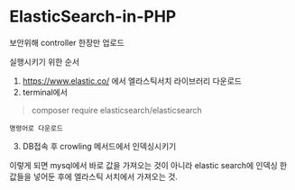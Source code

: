 # ElasticSearch-in-PHP

보안위해 controller 한장만 업로드

실행시키기 위한 순서

  1. https://www.elastic.co/ 에서 엘라스틱서치 라이브러리 다운로드
  2. terminal에서
  
  >  composer require elasticsearch/elasticsearch

    명령어로 다운로드

  3. DB접속 후 crowling 메서드에서 인덱싱시키기

이렇게 되면 mysql에서 바로 값을 가져오는 것이 아니라
elastic search에 인덱싱 한 값들을 넣어둔 후에 엘라스틱 서치에서 가져오는 것.
